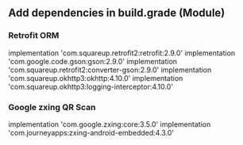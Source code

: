## Add dependencies in build.grade (Module)

### Retrofit ORM
implementation 'com.squareup.retrofit2:retrofit:2.9.0'
implementation 'com.google.code.gson:gson:2.9.0'
implementation 'com.squareup.retrofit2:converter-gson:2.9.0'
implementation 'com.squareup.okhttp3:okhttp:4.10.0'
implementation 'com.squareup.okhttp3:logging-interceptor:4.10.0'

### Google zxing QR Scan
implementation 'com.google.zxing:core:3.5.0'
implementation 'com.journeyapps:zxing-android-embedded:4.3.0'
